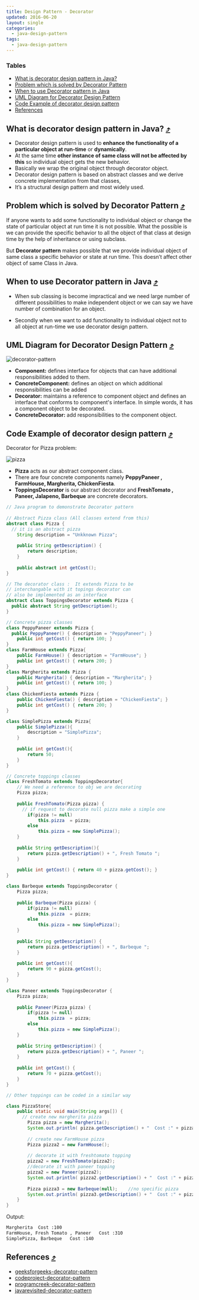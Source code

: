 ```yaml
---
title: Design Pattern - Decorator
updated: 2016-06-20
layout: single
categories:
  - java-design-pattern
tags:
  - java-design-pattern
---
```


### Tables

* [What is decorator design pattern in Java?](#what-is-decorator-design-pattern-in-java-10548tables)
* [Problem which is solved by Decorator Pattern](#problem-which-is-solved-by-decorator-pattern-10548tables)
* [When to use Decorator pattern in Java](#when-to-use-decorator-pattern-in-java-10548tables)
* [UML Diagram for Decorator Design Pattern](#uml-diagram-for-decorator-design-pattern-10548tables)
* [Code Example of decorator design pattern](#code-example-of-decorator-design-pattern-10548tables)
* [References](#references-10548tables)

## What is decorator design pattern in Java? [&#10548;](#tables)

* Decorator design pattern is used to **enhance the functionality of a particular object at run-time** or **dynamically**.
* At the same time **other instance of same class will not be affected by this** so individual object gets the new behavior.
* Basically we wrap the original object through decorator object.
* Decorator design pattern is based on abstract classes and we derive concrete implementation from that classes,
* It’s a structural design pattern and most widely used.

## Problem which is solved by Decorator Pattern [&#10548;](#tables)

If anyone wants to add some functionality to individual object or change the state of particular object at run time it is not possible. What the possible is we can provide the specific behavior to all the object of that class at design time by the help of inheritance or using subclass.

But **Decorator pattern** makes possible that we provide individual object of same class a specific behavior or state at run time. This doesn’t affect other object of same Class in Java.

## When to use Decorator pattern in Java [&#10548;](#tables)

* When sub classing is become impractical and we need large number of different possibilities to make independent object or we can say we have number of combination for an object.

* Secondly when we want to add functionality to individual object not to all object at run-time we use decorator design pattern.

## UML Diagram for Decorator Design Pattern [&#10548;](#tables)

![decorator-pattern](http://www.codeproject.com/KB/architecture/468951/DecoratorDesignPatternGeneric.gif)

* **Component:** defines interface for objects that can have additional responsibilities added to them.
* **ConcreteComponent:** defines an object on which additional responsibilities can be added
* **Decorator:** maintains a reference to component object and defines an interface that conforms to component's interface. In simple words, it has a component object to be decorated.
* **ConcreteDecorator:** add responsibilities to the component object.

## Code Example of decorator design pattern [&#10548;](#tables)

Decorator for Pizza problem:

![pizza](http://d1gjlxt8vb0knt.cloudfront.net//wp-content/uploads/pizza5.jpg)

* **Pizza** acts as our abstract component class.
* There are four concrete components namely **PeppyPaneer , FarmHouse, Margherita, ChickenFiesta**.
* **ToppingsDecorator** is our abstract decorator and **FreshTomato , Paneer, Jalapeno, Barbeque** are concrete decorators.

```java
// Java program to demonstrate Decorator pattern
 
// Abstract Pizza class (All classes extend from this)
abstract class Pizza {
  // it is an abstract pizza
	String description = "Unkknown Pizza";
	
	public String getDescription() {
		return description;
	}
	
	public abstract int getCost();
}

// The decorator class :  It extends Pizza to be
// interchangable with it topings decorator can
// also be implemented as an interface
abstract class ToppingsDecorator extends Pizza {
  public abstract String getDescription();
}

// Concrete pizza classes
class PeppyPaneer extends Pizza {
  public PeppyPaneer() { description = "PeppyPaneer"; }
	public int getCost() { return 100; }
}
class FarmHouse extends Pizza{
	public FarmHouse() { description = "FarmHouse"; }
	public int getCost() { return 200; }
}
class Margherita extends Pizza {
	public Margherita() { description = "Margherita"; }
	public int getCost() { return 100; }
}
class ChickenFiesta extends Pizza {
	public ChickenFiesta() { description = "ChickenFiesta"; }
	public int getCost() { return 200; }
}

class SimplePizza extends Pizza{
	public SimplePizza(){
		description = "SimplePizza";
	}
	
	public int getCost(){
		return 50;
	}
}

// Concrete toppings classes
class FreshTomato extends ToppingsDecorator{
	// We need a reference to obj we are decorating
	Pizza pizza;
	
	public FreshTomato(Pizza pizza) {
	  // if request to decorate null pizza make a simple one
		if(pizza != null)
			this.pizza  = pizza;
		else
			this.pizza = new SimplePizza();
	}
	
	public String getDescription(){
		return pizza.getDescription() + ", Fresh Tomato ";
	}
	
	public int getCost() { return 40 + pizza.getCost(); }
}

class Barbeque extends ToppingsDecorator {
	Pizza pizza;                  
	
	public Barbeque(Pizza pizza) {
		if(pizza != null)
			this.pizza  = pizza;
		else
			this.pizza = new SimplePizza();
	}
	
	public String getDescription() {
		return pizza.getDescription() + ", Barbeque ";
	}
	
	public int getCost(){
		return 90 + pizza.getCost();
	}
}

class Paneer extends ToppingsDecorator {
	Pizza pizza;
	
	public Paneer(Pizza pizza) {
		if(pizza != null)
			this.pizza  = pizza;
		else
			this.pizza = new SimplePizza();
	}	
	
	public String getDescription() {
		return pizza.getDescription() + ", Paneer ";
	}
	
	public int getCost() {
		return 70 + pizza.getCost();
	}
}

// Other toppings can be coded in a similar way

class PizzaStore{
	public static void main(String args[]) {
	  // create new margherita pizza
		Pizza pizza = new Margherita();
		System.out.println( pizza.getDescription() + "  Cost :" + pizza.getCost());
		
		// create new FarmHouse pizza
		Pizza pizza2 = new FarmHouse();
		
		// decorate it with freshtomato topping
		pizza2 = new FreshTomato(pizza2);
		//decorate it with paneer topping
		pizza2 = new Paneer(pizza2);
		System.out.println( pizza2.getDescription() + "  Cost :" + pizza2.getCost());
		
		Pizza pizza3 = new Barbeque(null);    //no specific pizza
		System.out.println( pizza3.getDescription() + "  Cost :" + pizza3.getCost());
	}
}
```

Output:

```bash
Margherita  Cost :100
FarmHouse, Fresh Tomato , Paneer   Cost :310
SimplePizza, Barbeque   Cost :140
```

## References [&#10548;](#tables)
* [geeksforgeeks-decorator-pattern](http://www.geeksforgeeks.org/decorator-pattern-set-3-coding-the-design/?utm_source=twitterfeed&utm_medium=twitter&utm_campaign=Feed%3A+Geeksforgeeks+%28GeeksforGeeks%29)
* [codeproject-decorator-pattern](http://www.codeproject.com/Tips/468951/Decorator-Design-Pattern-in-Java)
* [programcreek-decorator-pattern](http://www.programcreek.com/2012/05/java-design-pattern-decorator-decorate-your-girlfriend/)
* [javarevisited-decorator-pattern](http://javarevisited.blogspot.com/2011/12/factory-design-pattern-java-example.html)